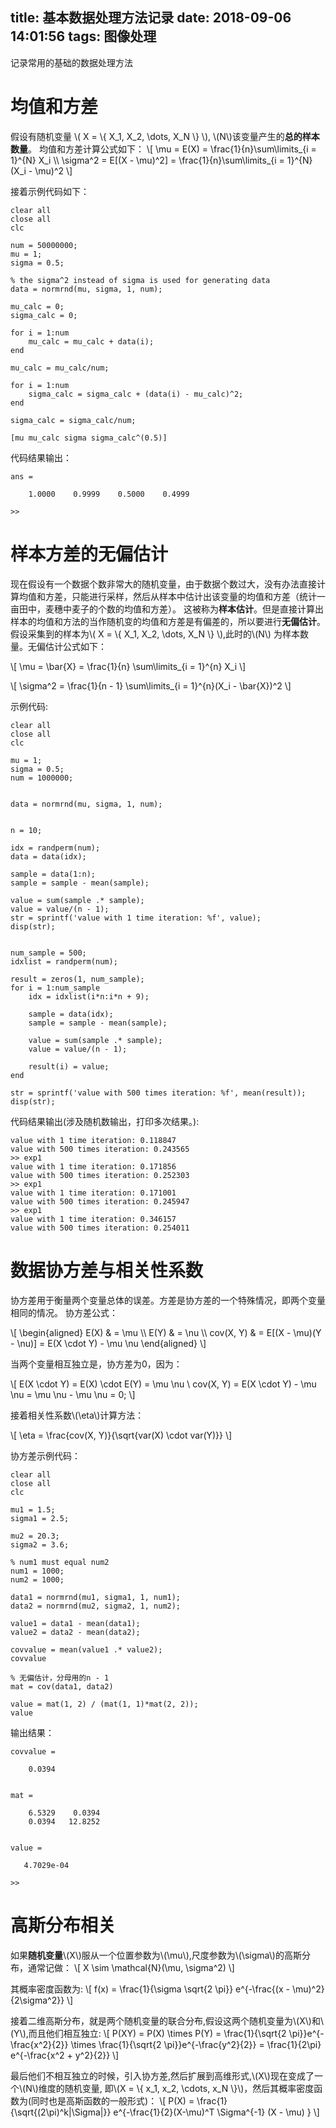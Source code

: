 title: 基本数据处理方法记录
date: 2018-09-06 14:01:56
tags: 图像处理
---
记录常用的基础的数据处理方法
<!--more-->

<script type="text/javascript" src="http://cdn.mathjax.org/mathjax/latest/MathJax.js?config=TeX-AMS-MML_HTMLorMML"></script>

# 均值和方差
假设有随机变量 \\( X = \\{ X_1, X_2, \dots, X_N \\} \\), \\(N\\)该变量产生的**总的样本数量**。
均值和方差计算公式如下：
\\[
\mu = E(X) = \frac{1}{n}\sum\limits\_{i = 1}^{N} X_i \\\\
\sigma^2 = E[(X - \mu)^2] = \frac{1}{n}\sum\limits\_{i = 1}^{N} (X_i - \mu)^2
\\]

接着示例代码如下：

    clear all
    close all
    clc

    num = 50000000;
    mu = 1;
    sigma = 0.5;

    % the sigma^2 instead of sigma is used for generating data 
    data = normrnd(mu, sigma, 1, num);

    mu_calc = 0;
    sigma_calc = 0;

    for i = 1:num
        mu_calc = mu_calc + data(i);
    end

    mu_calc = mu_calc/num;

    for i = 1:num
        sigma_calc = sigma_calc + (data(i) - mu_calc)^2;
    end

    sigma_calc = sigma_calc/num;

    [mu mu_calc sigma sigma_calc^(0.5)]

代码结果输出：

    ans =

        1.0000    0.9999    0.5000    0.4999

    >> 


# 样本方差的无偏估计
现在假设有一个数据个数非常大的随机变量，由于数据个数过大，没有办法直接计算均值和方差，只能进行采样，然后从样本中估计出该变量的均值和方差（统计一亩田中，麦穗中麦子的个数的均值和方差）。
这被称为**样本估计**。但是直接计算出样本的均值和方法的当作随机变的均值和方差是有偏差的，所以要进行**无偏估计**。假设采集到的样本为\\( X = \\{ X_1, X_2, \dots, X_N \\} \\),此时的\\(N\\)
为样本数量。无偏估计公式如下：


\\[
\mu = \bar{X} = \frac{1}{n} \sum\limits\_{i = 1}^{n} X_i
\\]

\\[
\sigma^2 = \frac{1}{n - 1} \sum\limits\_{i = 1}^{n}(X_i - \bar{X})^2
\\]

示例代码:

    clear all
    close all
    clc

    mu = 1;
    sigma = 0.5;
    num = 1000000;


    data = normrnd(mu, sigma, 1, num);


    n = 10;

    idx = randperm(num);
    data = data(idx);

    sample = data(1:n);
    sample = sample - mean(sample);

    value = sum(sample .* sample);
    value = value/(n - 1);
    str = sprintf('value with 1 time iteration: %f', value);
    disp(str);


    num_sample = 500;
    idxlist = randperm(num);

    result = zeros(1, num_sample);
    for i = 1:num_sample
        idx = idxlist(i*n:i*n + 9);

        sample = data(idx);
        sample = sample - mean(sample);

        value = sum(sample .* sample);
        value = value/(n - 1);
        
        result(i) = value;
    end

    str = sprintf('value with 500 times iteration: %f', mean(result));
    disp(str);

代码结果输出(涉及随机数输出，打印多次结果。):

    value with 1 time iteration: 0.118847
    value with 500 times iteration: 0.243565
    >> exp1
    value with 1 time iteration: 0.171856
    value with 500 times iteration: 0.252303
    >> exp1
    value with 1 time iteration: 0.171001
    value with 500 times iteration: 0.245947
    >> exp1
    value with 1 time iteration: 0.346157
    value with 500 times iteration: 0.254011


# 数据协方差与相关性系数
协方差用于衡量两个变量总体的误差。方差是协方差的一个特殊情况，即两个变量相同的情况。
协方差公式：

\\[
\begin{aligned}
E(X) & = \mu \\\\
E(Y) & = \nu \\\\
cov(X, Y) & = E[(X - \mu)(Y - \nu)] = E(X \cdot Y) - \mu \nu
\end{aligned}
\\]

当两个变量相互独立是，协方差为0，因为：

\\[
E(X \cdot Y) = E(X) \cdot E(Y) = \mu \nu \\
cov(X, Y) = E(X \cdot Y) - \mu \nu = \mu \nu - \mu \nu = 0;
\\]

接着相关性系数\\(\eta\\)计算方法：

\\[
\eta = \frac{cov(X, Y)}{\sqrt{var(X) \cdot var(Y)}}
\\]

协方差示例代码：

    clear all
    close all
    clc

    mu1 = 1.5;
    sigma1 = 2.5;

    mu2 = 20.3;
    sigma2 = 3.6;

    % num1 must equal num2
    num1 = 1000;
    num2 = 1000;

    data1 = normrnd(mu1, sigma1, 1, num1);
    data2 = normrnd(mu2, sigma2, 1, num2);

    value1 = data1 - mean(data1);
    value2 = data2 - mean(data2);

    covvalue = mean(value1 .* value2);
    covvalue

    % 无偏估计，分母用的n - 1
    mat = cov(data1, data2)

    value = mat(1, 2) / (mat(1, 1)*mat(2, 2));
    value

输出结果：

    covvalue =

        0.0394


    mat =

        6.5329    0.0394
        0.0394   12.8252


    value =

       4.7029e-04

    >> 

# 高斯分布相关
如果**随机变量**\\(X\\)服从一个位置参数为\\(\mu\\),尺度参数为\\(\sigma\\)的高斯分布，通常记做：
\\[
X \sim \mathcal{N}(\mu, \sigma^2)
\\]

其概率密度函数为:
\\[
f(x) = \frac{1}{\sigma \sqrt{2 \pi}} e^{-\frac{(x - \mu)^2}{2\sigma^2}}
\\]

接着二维高斯分布，就是两个随机变量的联合分布,假设这两个随机变量为\\(X\\)和\\(Y\\),而且他们相互独立:
\\[
P(XY) = P(X) \times P(Y) = \frac{1}{\sqrt{2 \pi}}e^{-\frac{x^2}{2}} \times \frac{1}{\sqrt{2 \pi}}e^{-\frac{y^2}{2}} = \frac{1}{2\pi} e^{-\frac{x^2 + y^2}{2}}
\\]

最后他们不相互独立的时候，引入协方差,然后扩展到高维形式,\\(X\\)现在变成了一个\\(N\\)维度的随机变量,
即\\(X = \\{ x_1, x_2, \cdots, x_N \\}\\)，然后其概率密度函数为(同时也是高斯函数的一般形式)：
\\[
P(X) = \frac{1}{\sqrt{(2\pi)^k|\Sigma|}} e^{-\frac{1}{2}(X-\mu)^T \Sigma^{-1} (X - \mu) }
\\]


